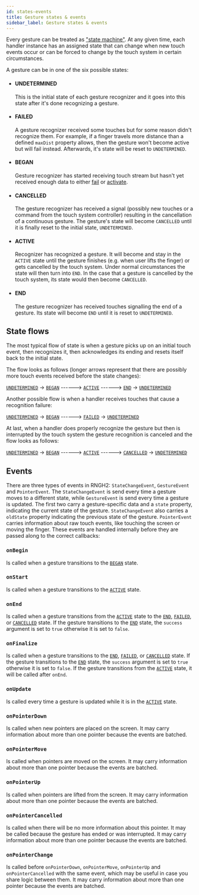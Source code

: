 ```yaml
---
id: states-events
title: Gesture states & events
sidebar_label: Gesture states & events
---
```


Every gesture can be treated as ["state machine"](https://en.wikipedia.org/wiki/Finite-state_machine).
At any given time, each handler instance has an assigned state that can change when new touch events occur or can be forced to change by the touch system in certain circumstances.

A gesture can be in one of the six possible states:

- #### UNDETERMINED

  This is the initial state of each gesture recognizer and it goes into this state after it's done recognizing a gesture.

- #### FAILED

  A gesture recognizer received some touches but for some reason didn't recognize them. For example, if a finger travels more distance than a defined `maxDist` property allows, then the gesture won't become active but will fail instead. Afterwards, it's state will be reset to `UNDETERMINED`.

- #### BEGAN

  Gesture recognizer has started receiving touch stream but hasn't yet received enough data to either [fail](#failed) or [activate](#active).

- #### CANCELLED

  The gesture recognizer has received a signal (possibly new touches or a command from the touch system controller) resulting in the cancellation of a continuous gesture. The gesture's state will become `CANCELLED` until it is finally reset to the initial state, `UNDETERMINED`.

- #### ACTIVE

  Recognizer has recognized a gesture. It will become and stay in the `ACTIVE` state until the gesture finishes (e.g. when user lifts the finger) or gets cancelled by the touch system. Under normal circumstances the state will then turn into `END`. In the case that a gesture is cancelled by the touch system, its state would then become `CANCELLED`.

- #### END

  The gesture recognizer has received touches signalling the end of a gesture. Its state will become `END` until it is reset to `UNDETERMINED`.

## State flows

The most typical flow of state is when a gesture picks up on an initial touch event, then recognizes it, then acknowledges its ending and resets itself back to the initial state.

The flow looks as follows (longer arrows represent that there are possibly more touch events received before the state changes):

[`UNDETERMINED`](#undetermined) -> [`BEGAN`](#began) ------> [`ACTIVE`](#active) ------> [`END`](#end) -> [`UNDETERMINED`](#undetermined)

Another possible flow is when a handler receives touches that cause a recognition failure:

[`UNDETERMINED`](#undetermined) -> [`BEGAN`](#began) ------> [`FAILED`](#failed) -> [`UNDETERMINED`](#undetermined)

At last, when a handler does properly recognize the gesture but then is interrupted by the touch system the gesture recognition is canceled and the flow looks as follows:

[`UNDETERMINED`](#undetermined) -> [`BEGAN`](#began) ------> [`ACTIVE`](#active) ------> [`CANCELLED`](#cancelled) -> [`UNDETERMINED`](#undetermined)

## Events

There are three types of events in RNGH2: `StateChangeEvent`, `GestureEvent` and `PointerEvent`. The `StateChangeEvent` is send every time a gesture moves to a different state, while `GestureEvent` is send every time a gesture is updated. The first two carry a gesture-specific data and a `state` property, indicating the current state of the gesture. `StateChangeEvent` also carries a `oldState` property indicating the previous state of the gesture. `PointerEvent` carries information about raw touch events, like touching the screen or moving the finger. These events are handled internally before they are passed along to the correct callbacks:

### `onBegin`

Is called when a gesture transitions to the [`BEGAN`](#began) state.

### `onStart`

Is called when a gesture transitions to the [`ACTIVE`](#active) state.

### `onEnd`

Is called when a gesture transitions from the [`ACTIVE`](#active) state to the [`END`](#end), [`FAILED`](#failed), or [`CANCELLED`](#cancelled) state. If the gesture transitions to the [`END`](#end) state, the `success` argument is set to `true` otherwise it is set to `false`.

### `onFinalize`

Is called when a gesture transitions to the [`END`](#end), [`FAILED`](#failed), or [`CANCELLED`](#cancelled) state. If the gesture transitions to the [`END`](#end) state, the `success` argument is set to `true` otherwise it is set to `false`. If the gesture transitions from the [`ACTIVE`](#active) state, it will be called after `onEnd`.

### `onUpdate`

Is called every time a gesture is updated while it is in the [`ACTIVE`](#active) state.

### `onPointerDown`

Is called when new pointers are placed on the screen. It may carry information about more than one pointer because the events are batched.

### `onPointerMove`

Is called when pointers are moved on the screen. It may carry information about more than one pointer because the events are batched.

### `onPointerUp`

Is called when pointers are lifted from the screen. It may carry information about more than one pointer because the events are batched.

### `onPointerCancelled`

Is called when there will be no more information about this pointer. It may be called because the gesture has ended or was interrupted. It may carry information about more than one pointer because the events are batched.

### `onPointerChange`

Is called before `onPointerDown`, `onPointerMove`, `onPointerUp` and `onPointerCancelled` with the same event, which may be useful in case you share logic between them. It may carry information about more than one pointer because the events are batched.
